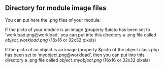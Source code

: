 
Directory for module image files
--------------------------------

You can put here the .png files of your module:


If the picto of your module is an image (property $picto has been set to 'workload.png@workload', you can put into this
directory a .png file called *object_workload.png* (16x16 or 32x32 pixels)


If the picto of an object is an image (property $picto of the object.class.php has been set to 'myobject.png@workload', then you can put into this
directory a .png file called *object_myobject.png* (16x16 or 32x32 pixels)

